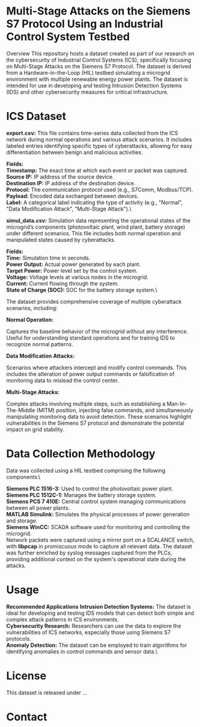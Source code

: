 
# Multi-Stage Attacks on the Siemens S7 Protocol Using an Industrial Control System Testbed
Overview
This repository hosts a dataset created as part of our research on the cybersecurity of Industrial Control Systems (ICS), specifically focusing on Multi-Stage Attacks on the Siemens S7 Protocol. The dataset is derived from a Hardware-in-the-Loop (HIL) testbed simulating a microgrid environment with multiple renewable energy power plants. The dataset is intended for use in developing and testing Intrusion Detection Systems (IDS) and other cybersecurity measures for critical infrastructure.

# ICS Dataset

**export.csv:** This file contains time-series data collected from the ICS network during normal operations and various attack scenarios. It includes labeled entries identifying specific types of cyberattacks, allowing for easy differentiation between benign and malicious activities.

**Fields:** \
**Timestamp:** The exact time at which each event or packet was captured.\
**Source IP:** IP address of the source device.\
**Destination IP:** IP address of the destination device.\
**Protocol:** The communication protocol used (e.g., S7Comm, Modbus/TCP).\
**Payload:** Encoded data exchanged between devices.\
**Label:** A categorical label indicating the type of activity (e.g., "Normal", "Data Modification Attack", "Multi-Stage Attack").\

**simul_data.csv:** Simulation data representing the operational states of the microgrid’s components (photovoltaic plant, wind plant, battery storage) under different scenarios. This file includes both normal operation and manipulated states caused by cyberattacks.

**Fields:**\
**Time:** Simulation time in seconds.\
**Power Output:** Actual power generated by each plant.\
**Target Power:** Power level set by the control system.\
**Voltage:** Voltage levels at various nodes in the microgrid.\
**Current:** Current flowing through the system.\
**State of Charge (SOC):** SOC for the battery storage system.\

The dataset provides comprehensive coverage of multiple cyberattack scenarios, including:

**Normal Operation:**

Captures the baseline behavior of the microgrid without any interference. Useful for understanding standard operations and for training IDS to recognize normal patterns.

**Data Modification Attacks:**

Scenarios where attackers intercept and modify control commands. This includes the alteration of power output commands or falsification of monitoring data to mislead the control center.

**Multi-Stage Attacks:**

Complex attacks involving multiple steps, such as establishing a Man-In-The-Middle (MITM) position, injecting false commands, and simultaneously manipulating monitoring data to avoid detection. These scenarios highlight vulnerabilities in the Siemens S7 protocol and demonstrate the potential impact on grid stability.

# Data Collection Methodology
Data was collected using a HIL testbed comprising the following components:\

**Siemens PLC 1516-3:** Used to control the photovoltaic power plant.\
**Siemens PLC 1512C-1:** Manages the battery storage system.\
**Siemens PCS 7 410E:** Central control system managing communications between all power plants.\
**MATLAB Simulink:** Simulates the physical processes of power generation and storage.\
**Siemens WinCC:** SCADA software used for monitoring and controlling the microgrid.\
Network packets were captured using a mirror port on a SCALANCE switch, with **libpcap** in promiscuous mode to capture all relevant data. The dataset was further enriched by syslog messages captured from the PLCs, providing additional context on the system's operational state during the attacks.

# Usage
**Recommended Applications**
**Intrusion Detection Systems:** The dataset is ideal for developing and testing IDS models that can detect both simple and complex attack patterns in ICS environments.\
**Cybersecurity Research:** Researchers can use the data to explore the vulnerabilities of ICS networks, especially those using Siemens S7 protocols.\
**Anomaly Detection:** The dataset can be employed to train algorithms for identifying anomalies in control commands and sensor data.\

# License
This dataset is released under ...

# Contact
